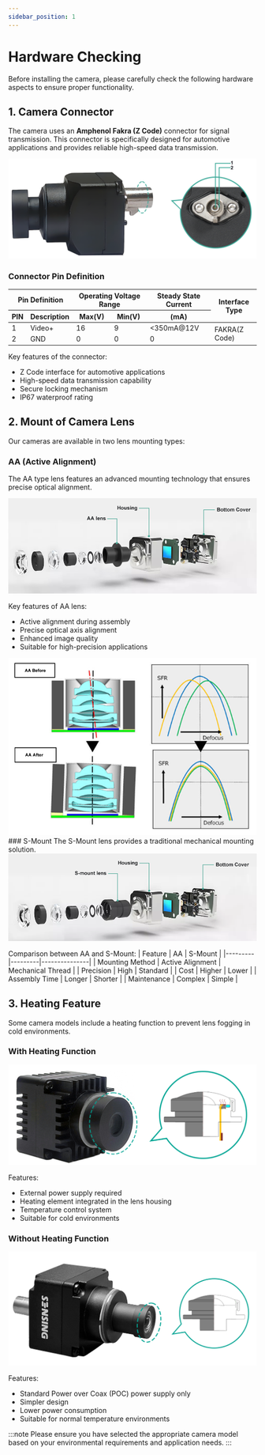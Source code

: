 ```yaml
---
sidebar_position: 1
---
```


# Hardware Checking

Before installing the camera, please carefully check the following hardware aspects to ensure proper functionality.

## 1. Camera Connector

The camera uses an **Amphenol Fakra (Z Code)** connector for signal transmission. This connector is specifically designed for automotive applications and provides reliable high-speed data transmission.

<!-- <div style={{textAlign: 'center', margin: '20px 0'}}>
  <img src="/img/camera-connector.png" alt="Camera Connector" style={{maxWidth: '80%', height: 'auto'}} />
  <p style={{color: '#666', fontSize: '0.9em'}}>Amphenol Fakra (Z Code) Connector</p>
</div> -->
<div style={{textAlign: 'center'}}>
    <img src="https://raw.githubusercontent.com/1214658495/myWikiFiles/main/Camera/Camera_connector.png" alt="Camera_connector" style={{maxWidth: '45%', height:'auto'}} />
</div>

### Connector Pin Definition

<div style={{display: 'flex', justifyContent: 'center'}}>
<table>
  <thead>
    <tr>
      <th colSpan="2">Pin Definition</th>
      <th colSpan="2">Operating Voltage Range</th>
      <th>Steady State Current</th>
      <th rowSpan="2">Interface Type</th>
    </tr>
    <tr>
      <th>PIN</th>
      <th>Description</th>
      <th>Max(V)</th>
      <th>Min(V)</th>
      <th>(mA)</th>
    </tr>
  </thead>
  <tbody>
    <tr>
      <td>1</td>
      <td>Video+</td>
      <td>16</td>
      <td>9</td>
      <td>&lt;350mA@12V</td>
      <td rowSpan="2">FAKRA(Z Code)</td>
    </tr>
    <tr>
      <td>2</td>
      <td>GND</td>
      <td>0</td>
      <td>0</td>
      <td>0</td>
    </tr>
  </tbody>
</table>
</div>

Key features of the connector:
- Z Code interface for automotive applications
- High-speed data transmission capability
- Secure locking mechanism
- IP67 waterproof rating

## 2. Mount of Camera Lens

Our cameras are available in two lens mounting types:

### AA (Active Alignment) 
The AA type lens features an advanced mounting technology that ensures precise optical alignment.

<!-- <div style={{textAlign: 'center', margin: '20px 0'}}>
  <img src="/img/aa-lens.png" alt="AA Lens Structure" style={{maxWidth: '80%', height: 'auto'}} />
  <p style={{color: '#666', fontSize: '0.9em'}}>AA Lens Structure and Mounting Process</p>
</div> -->
<div style={{textAlign: 'center'}}>
    <img src="https://raw.githubusercontent.com/1214658495/myWikiFiles/main/Camera/Camera_AA_Structure_intro.png" alt="AA_Mount" style={{maxWidth: '100%', height:'auto'}} />
</div>

Key features of AA lens:
- Active alignment during assembly
- Precise optical axis alignment
- Enhanced image quality
- Suitable for high-precision applications

<div style={{textAlign: 'center'}}>
    <img src="https://raw.githubusercontent.com/1214658495/myWikiFiles/main/Camera/Camera_AA_lens.png" alt="AA_Mount" style={{maxWidth: '60%', height:'auto'}} />
</div>
### S-Mount
The S-Mount lens provides a traditional mechanical mounting solution.

<!-- <div style={{textAlign: 'center', margin: '20px 0'}}>
  <img src="/img/S-Mount.png" alt="Threaded Lens" style={{maxWidth: '80%', height: 'auto'}} />
  <p style={{color: '#666', fontSize: '0.9em'}}>Threaded Lens Mount</p>
</div> -->

<div style={{textAlign: 'center'}}>
    <img src="https://raw.githubusercontent.com/1214658495/myWikiFiles/main/Camera/Camera_S_mount_Structure_intro.png" alt="AA_Mount" style={{maxWidth: '100%', height:'auto'}} />
</div>

Comparison between AA and S-Mount:
| Feature | AA | S-Mount |
|---------|---------|---------------|
| Mounting Method | Active Alignment | Mechanical Thread |
| Precision | High | Standard |
| Cost | Higher | Lower |
| Assembly Time | Longer | Shorter |
| Maintenance | Complex | Simple |

## 3. Heating Feature

Some camera models include a heating function to prevent lens fogging in cold environments.

### With Heating Function
<!-- <div style={{textAlign: 'center', margin: '20px 0'}}>
  <img src="/img/camera-with-heating.png" alt="Camera with Heating" style={{maxWidth: '80%', height: 'auto'}} />
  <p style={{color: '#666', fontSize: '0.9em'}}>Camera with Heating Function</p>
</div> -->


<div style={{textAlign: 'center'}}>
    <img src="https://raw.githubusercontent.com/1214658495/myWikiFiles/main/Camera/Camera_Heating_intro.png" alt="Camera_Heating_intro" style={{maxWidth: '50%', height:'auto'}} />
</div>

Features:
- External power supply required
- Heating element integrated in the lens housing
- Temperature control system
- Suitable for cold environments

### Without Heating Function
<!-- <div style={{textAlign: 'center', margin: '20px 0'}}>
  <img src="/img/camera-without-heating.png" alt="Camera without Heating" style={{maxWidth: '80%', height: 'auto'}} />
  <p style={{color: '#666', fontSize: '0.9em'}}>Standard Camera without Heating</p>
</div> -->

<div style={{textAlign: 'center'}}>
    <img src="https://raw.githubusercontent.com/1214658495/myWikiFiles/main/Camera/Camera_Without_Heating_intro.png" alt="Camera_Without_Heating_intro" style={{maxWidth: '50%', height:'auto'}} />
</div>

Features:
- Standard Power over Coax (POC) power supply only
- Simpler design
- Lower power consumption
- Suitable for normal temperature environments

:::note
Please ensure you have selected the appropriate camera model based on your environmental requirements and application needs.
:::

